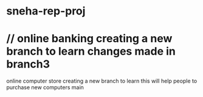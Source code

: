 # sneha-rep-proj
//
online banking creating a new branch to learn
changes made in branch3
=======
online computer store creating a new branch to learn
this will help people to purchase new computers
main
